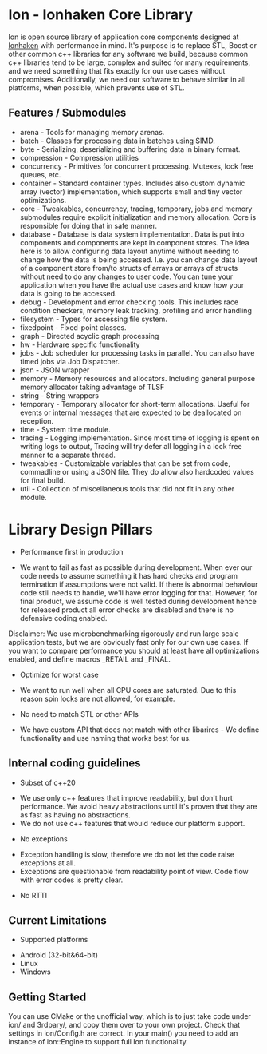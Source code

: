 Ion - Ionhaken Core Library
===========================

Ion is open source library of application core components designed at <a href="https://ionhaken.com">Ionhaken</a> with performance in mind. It's purpose is to replace STL, Boost or other common c++ libraries for any software we build, because common c++ libraries tend to be large, complex and suited for many requirements, and we need something that fits exactly for our use cases without compromises. Additionally, we need our software to behave similar in all platforms, when possible, which prevents use of STL.


Features / Submodules
---------------------

* arena - Tools for managing memory arenas.
* batch - Classes for processing data in batches using SIMD.
* byte - Serializing, deserializing and buffering data in binary format.
* compression - Compression utilities
* concurrency - Primitives for concurrent processing. Mutexes, lock free queues, etc.
* container - Standard container types. Includes also custom dynamic array (vector) implementation, which supports small and tiny vector optimizations.
* core - Tweakables, concurrency, tracing, temporary, jobs and memory submodules require explicit initialization and memory allocation. Core is responsible for doing that in safe manner.  
* database - Database is data system implementation. Data is put into components and components are kept in component stores. The idea here is to allow configuring data layout anytime without needing to change how the data is being accessed. I.e. you can change data layout of a component store from/to structs of arrays or arrays of structs without need to do any changes to user code. You can tune your application when you have the actual use cases and know how your data is going to be accessed.
* debug - Development and error checking tools. This includes race condition checkers, memory leak tracking, profiling and error handling
* filesystem - Types for accessing file system.
* fixedpoint - Fixed-point classes.
* graph - Directed acyclic graph processing
* hw - Hardware specific functionality
* jobs - Job scheduler for processing tasks in parallel. You can also have timed jobs via Job Dispatcher.
* json - JSON wrapper
* memory - Memory resources and allocators. Including general purpose memory allocator taking advantage of TLSF
* string - String wrappers
* temporary - Temporary allocator for short-term allocations. Useful for events or internal messages that are expected to be deallocated on reception.
* time - System time module.
* tracing - Logging implementation. Since most time of logging is spent on writing logs to output, Tracing will try defer all logging in a lock free manner to a separate thread.
* tweakables - Customizable variables that can be set from code, commadline or using a JSON file. They do allow also hardcoded values for final build.
* util - Collection of miscellaneous tools that did not fit in any other module.


# Library Design Pillars

* Performance first in production
- We want to fail as fast as possible during development. When ever our code needs to assume something it has hard checks and program termination if assumptions were not valid. If there is abnormal behaviour code still needs to handle, we'll have error logging for that. However, for final product, we assume code is well tested during development hence for released product all error checks are disabled and there is no defensive coding enabled.

Disclaimer: We use microbenchmarking rigorously and run large scale application tests, but we are obviously fast only for our own use cases. If you want to compare performance you should at least have all optimizations enabled, and define macros _RETAIL and _FINAL.

* Optimize for worst case
- We want to run well when all CPU cores are saturated. Due to this reason spin locks are not allowed, for example.

* No need to match STL or other APIs
- We have custom API that does not match with other libarires - We define functionality and use naming that works best for us. 


Internal coding guidelines
--------------------------

* Subset of c++20
- We use only c++ features that improve readability, but don't hurt performance. We avoid heavy abstractions until it's proven that they are as fast as having no abstractions.
- We do not use c++ features that would reduce our platform support.

* No exceptions
- Exception handling is slow, therefore we do not let the code raise exceptions at all. 
- Exceptions are questionable from readability point of view. Code flow with error codes is pretty clear.

* No RTTI


Current Limitations
---------------------

* Supported platforms
- Android (32-bit&64-bit)
- Linux
- Windows


Getting Started
---------------

You can use CMake or the unofficial way, which is to just take code under ion/ and 3rdpary/, and copy them over to your own project. Check that settings in ion/Config.h are correct. In your main() you need to add an instance of ion::Engine to support full Ion functionality.
